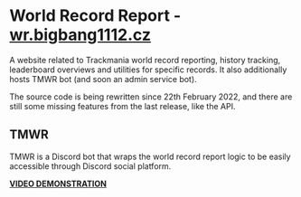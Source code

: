 # World Record Report - [wr.bigbang1112.cz](https://wr.bigbang1112.cz)

A website related to Trackmania world record reporting, history tracking, leaderboard overviews and utilities for specific records. It also additionally hosts TMWR bot (and soon an admin service bot).

The source code is being rewritten since 22th February 2022, and there are still some missing features from the last release, like the API.

## TMWR

TMWR is a Discord bot that wraps the world record report logic to be easily accessible through Discord social platform.

**[VIDEO DEMONSTRATION](https://www.youtube.com/watch?v=STATPPAU8oo)**
